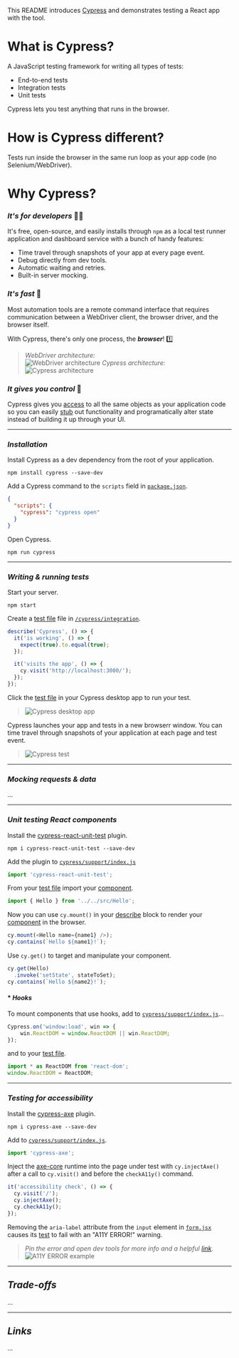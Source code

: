 This README introduces [Cypress](https://www.cypress.io/) and demonstrates testing a React app with the tool.

# **What** is Cypress?
A JavaScript testing framework for writing all types of tests:
* End-to-end tests
* Integration tests
* Unit tests

Cypress lets you test anything that runs in the browser.

# **How** is Cypress different?
Tests run inside the browser in the same run loop as your app code (no Selenium/WebDriver).

# **Why** Cypress?
### ***It's for developers*** 👩‍💻
It's free, open-source, and easily installs through `npm` as a local test runner application and dashboard service with a bunch of handy features:
* Time travel through snapshots of your app at every page event.
* Debug directly from dev tools.
* Automatic waiting and retries.
* Built-in server mocking.

### ***It's fast*** 🚄
Most automation tools are a remote command interface that requires communication between a WebDriver client, the browser driver, and the browser itself. 

With Cypress, there's only one process, the ***browser***! 1️⃣

> *WebDriver architecture:*<br>
![WebDriver architecture](https://applitools.com/blog/wp-content/uploads/2018/10/Screenshot-2018-10-19-21.33.55.png)
>*Cypress architecture:*<br>
![Cypress architecture](https://res.cloudinary.com/dmkdfvoqb/image/upload/v1566504929/Screen_Shot_2019-08-22_at_3.14.39_PM.png)

### ***It gives you control*** 🔑
Cypress gives you [access](https://docs.cypress.io/guides/overview/key-differences.html#Native-access) to all the same objects as your application code so you can easily [stub](https://docs.cypress.io/guides/guides/stubs-spies-and-clocks.html#Capabilities) out functionality and programatically alter state instead of building it up through your UI.

***

### ***Installation***
Install Cypress as a dev dependency from the root of your application.
```
npm install cypress --save-dev
```
Add a Cypress command to the `scripts` field in [`package.json`](./package.json).

```json
{
  "scripts": {
    "cypress": "cypress open"
  }
}
```

Open Cypress.

```
npm run cypress
```

***

### ***Writing & running tests***

Start your server.

```
npm start
```

Create a [test file](./src/cypress/integration/init.spec.js) file in [`/cypress/integration`](./src/cypress/integration).

```javascript
describe('Cypress', () => {
  it('is working', () => {
    expect(true).to.equal(true);
  });

  it('visits the app', () => {
    cy.visit('http://localhost:3000/');
  });
});
```

Click the [test file](./src/cypress/integration/init.spec.js) in your Cypress desktop app to run your test.

> ![Cypress desktop app](https://res.cloudinary.com/dmkdfvoqb/image/upload/v1566581048/Screen_Shot_2019-08-23_at_12.23.57_PM.png)

Cypress launches your app and tests in a new browserr window. You can time travel through snapshots of your application at each page and test event.

> ![Cypress test](https://res.cloudinary.com/dmkdfvoqb/image/upload/v1566581000/Screen_Shot_2019-08-23_at_12.22.29_PM.png)

***

### ***Mocking requests & data***

...

***


### ***Unit testing React components***
Install the [cypress-react-unit-test](https://github.com/bahmutov/cypress-react-unit-test) plugin.


```
npm i cypress-react-unit-test --save-dev
```

Add the plugin to [`cypress/support/index.js`](./cypress/support/index.js)

```javascript
import 'cypress-react-unit-test';
```

From your [test file](./cypress/integration/Hello.spec.js) import your [component](./src/Hello.jsx).

```javascript
import { Hello } from '../../src/Hello';
```

Now you can use `cy.mount()` in your [describe](./cypress/integration/Hello.spec.js) block to render your [component](./src/Hello.jsx) in the browser.

```javascript
cy.mount(<Hello name={name1} />);
cy.contains(`Hello ${name1}!`);
```

Use `cy.get()` to target and manipulate your component.

```javascript
cy.get(Hello)
  .invoke('setState', stateToSet);
cy.contains(`Hello ${name2}!`);
```

#### * ***Hooks***

To mount components that use hooks, add to [`cypress/support/index.js`](./cypress/support/index.js)...

```javascript
Cypress.on('window:load', win => {
    win.ReactDOM = window.ReactDOM || win.ReactDOM;
});
```
and to your [test file](./cypress/integration/Counter.spec.js).

```javascript
import * as ReactDOM from 'react-dom';
window.ReactDOM = ReactDOM;
```

***

### ***Testing for accessibility***

Install the [cypress-axe](https://github.com/avanslaars/cypress-axe) plugin.
```
npm i cypress-axe --save-dev
```
Add to [`cypress/support/index.js`](./cypress/support/index.js).
```javascript
import 'cypress-axe';
```
Inject the [axe-core](https://github.com/dequelabs/axe-core) runtime into the page under test with `cy.injectAxe()` after a call to `cy.visit()` and before the `checkA11y()` command.
```javascript
it('accessibility check', () => {
  cy.visit('/');
  cy.injectAxe();
  cy.checkA11y();
});
```
Removing the `aria-label` attribute from the `input` element in [`form.jsx`](./src/Form.jsx) causes its [test](./cypress/integration/Form.spec.js) to fail with an "A11Y ERROR!" warning.
> *Pin the error and open dev tools for more info and a helpful [link](https://dequeuniversity.com/rules/axe/3.3/label?application=axeAPI).* <br>
![A11Y ERROR example](https://res.cloudinary.com/dmkdfvoqb/image/upload/v1566517961/Screen_Shot_2019-08-22_at_6.52.08_PM.png)

***

## ***Trade-offs***

...

***

## ***Links***

...

